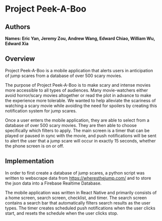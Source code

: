# Project Peek-A-Boo

## Authors
**Names:  Eric Yan, Jeremy Zou, Andrew Wang, Edward Chiao, William Wu, Edward Xia**

## Overview
Project Peek-A-Boo is a mobile application that alerts users in anticipation of jump scares from a database of over 500 scary movies.

The purpose of Project Peek-A-Boo is to make scary and intense movies more accessible to all types of audiences. Many movie-watchers
either avoid horror/scary movies altogether or read the plot in advance to make the experience more tolerable. We wanted to help
alleviate the scariness of watching a scary movie while avoiding the need for spoilers by creating this notification system for jump scares.

Once a user enters the mobile application, they are able to select from a database of over 500 scary movies. They are then able to
choose specifically which filters to apply. The main screen is a timer that can be played or paused in sync with the movie, and push
notifications will be sent to alert the user that a jump scare will occur in exactly 15 seconds, whether the phone screen is on or off.

## Implementation
In order to first create a database of jump scares, a python script was written to webscrape data from https://wheresthejump.com/ and to 
store the json data into a Firebase Realtime Database.

The mobile application was written in React Native and primarily consists of a home screen, search screen, checklist, and timer. The
search screen contains a search bar that automatically filters search results as the user types. The timer creates scheduled push
notifications when the user clicks start, and resets the schedule when the user clicks stop.
